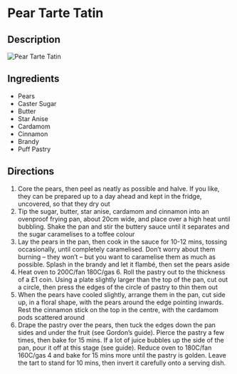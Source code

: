 # Pear Tarte Tatin

## Description
![Pear Tarte Tatin](https://www.themealdb.com/images/media/meals/rxvxrr1511797671.jpg "Pear Tarte Tatin")

## Ingredients
- Pears
- Caster Sugar
- Butter
- Star Anise
- Cardamom
- Cinnamon
- Brandy
- Puff Pastry

## Directions
1. Core the pears, then peel as neatly as possible and halve. If you like, they can be prepared up to a day ahead and kept in the fridge, uncovered, so that they dry out
2. Tip the sugar, butter, star anise, cardamom and cinnamon into an ovenproof frying pan, about 20cm wide, and place over a high heat until bubbling. Shake the pan and stir the buttery sauce until it separates and the sugar caramelises to a toffee colour
3. Lay the pears in the pan, then cook in the sauce for 10-12 mins, tossing occasionally, until completely caramelised. Don’t worry about them burning – they won’t – but you want to caramelise them as much as possible. Splash in the brandy and let it flambé, then set the pears aside
4. Heat oven to 200C/fan 180C/gas 6. Roll the pastry out to the thickness of a £1 coin. Using a plate slightly larger than the top of the pan, cut out a circle, then press the edges of the circle of pastry to thin them out
5. When the pears have cooled slightly, arrange them in the pan, cut side up, in a floral shape, with the pears around the edge pointing inwards. Rest the cinnamon stick on the top in the centre, with the cardamom pods scattered around
6. Drape the pastry over the pears, then tuck the edges down the pan sides and under the fruit (see Gordon’s guide). Pierce the pastry a few times, then bake for 15 mins. If a lot of juice bubbles up the side of the pan, pour it off at this stage (see guide). Reduce oven to 180C/fan 160C/gas 4 and bake for 15 mins more until the pastry is golden. Leave the tart to stand for 10 mins, then invert it carefully onto a serving dish.

